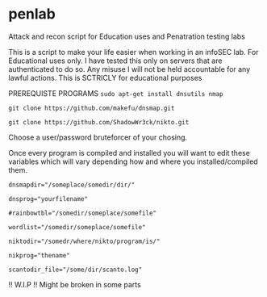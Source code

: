 # penlab
Attack and recon script for Education uses and Penatration testing labs

This  is a script to make your life easier when working in an  infoSEC lab. 
For Educational uses only.  I have tested this only on servers that are authenticated to do so. 
Any misuse I will not be held accountable for any lawful actions.
This is SCTRICLY for educational purposes



PREREQUISTE PROGRAMS 
`sudo apt-get install dnsutils nmap`

`git clone https://github.com/makefu/dnsmap.git`

`git clone https://github.com/ShadowWr3ck/nikto.git`

Choose a user/password bruteforcer of your chosing.


Once every program is compiled and installed you will want to edit these variables which will vary depending how and where you installed/compiled them.

`dnsmapdir="/someplace/somedir/dir/"`
 
`dnsprog="yourfilename"`
 
`#rainbowtbl="/somedir/someplace/somefile"`

`wordlist="/somedir/someplace/somefile"`

`niktodir="/somedr/where/nikto/program/is/"`

`nikprog="thename"` 

`scantodir_file="/some/dir/scanto.log"`



!! W.I.P !!
Might be broken in some parts

